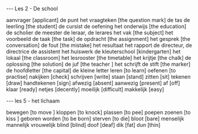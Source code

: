 

--- Les 2 - De school

aanvrager [applicant]
de punt
het vraagteken [the question mark]
de tas
de leerling [the student]
de cursist
de oefening
het onderwijs [the education]
de scholier
de meester
de leraar, de lerares
het vak [the subject]
het voorbeeld
de taak [the task]
de opdracht [the assignment]
het gesprek [the conversation]
de fout [the mistake]
het resultaat
het rapport
de directeur, de directrice
de assistent
het huiswerk
de kleuterschool [kindergarten]
het lokaal [the classroom]
het lesrooster [the timetable]
het krijtje [the chalk]
de oplossing [the solution]
de juf [the teacher ]
het schrijft
de stift [the marker]
de hoofdletter [the capital]
de kleine letter
leren [to learn]
oefenen [to practise]
nakijken [check]
schrijven [write]
staan [stand]
zitten [sit]
tekenen [draw]
handtekenen [sign]
afwezig [absent]
aanwezig [present]
af [off]
klaar [ready]
netjes [decently]
moeilijk [difficult]
makkelijk [easy]

--- les 5 - het lichaam

bewegen [to move ]
kloppen [to knock]
plassen [to pee]
poepen
zoenen [to kiss ]
geboren worden [to be born]
sterven [to die]
bloot [bare]
menselijk
mannelijk
vrouwelijk
blind [blind]
doof [deaf]
dik [fat]
dun [thin]
